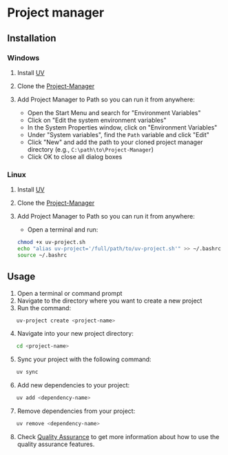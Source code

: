 # Project manager

## Installation

### Windows

1. Install [UV](https://docs.astral.sh/uv/getting-started/installation/#standalone-installer)

2. Clone the [Project-Manager](https://github.com/Aprigio4/Project-Manager)

3. Add Project Manager to Path so you can run it from anywhere:
   - Open the Start Menu and search for "Environment Variables"
   - Click on "Edit the system environment variables"
   - In the System Properties window, click on "Environment Variables"
   - Under "System variables", find the `Path` variable and click "Edit"
   - Click "New" and add the path to your cloned project manager directory (e.g., `C:\path\to\Project-Manager`)
   - Click OK to close all dialog boxes

### Linux

1. Install [UV](https://docs.astral.sh/uv/getting-started/installation/#standalone-installer)

2. Clone the [Project-Manager](https://github.com/Aprigio4/Project-Manager)

3. Add Project Manager to Path so you can run it from anywhere:
   - Open a terminal and run:
   ```bash
   chmod +x uv-project.sh
   echo "alias uv-project='/full/path/to/uv-project.sh'" >> ~/.bashrc
   source ~/.bashrc
   ```
## Usage
1. Open a terminal or command prompt
2. Navigate to the directory where you want to create a new project
3. Run the command:
```bash
   uv-project create <project-name>
```
4. Navigate into your new project directory:
```bash
   cd <project-name>
```
5. Sync your project with the following command:
```bash
   uv sync
```
6. Add new dependencies to your project:
```bash
   uv add <dependency-name>
```
7. Remove dependencies from your project:
```bash
   uv remove <dependency-name>
```
8. Check [Quality Assurance](docs/Quality-Assurance.md) to get more information about how to use the quality assurance features.
